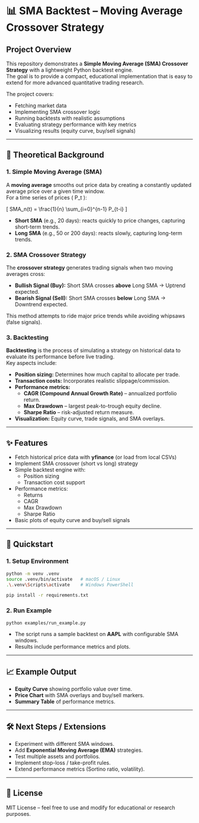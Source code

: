# 📊 SMA Backtest – Moving Average Crossover Strategy

## Project Overview
This repository demonstrates a **Simple Moving Average (SMA) Crossover Strategy** with a lightweight Python backtest engine.  
The goal is to provide a compact, educational implementation that is easy to extend for more advanced quantitative trading research.

The project covers:
- Fetching market data
- Implementing SMA crossover logic
- Running backtests with realistic assumptions
- Evaluating strategy performance with key metrics
- Visualizing results (equity curve, buy/sell signals)

---

## 🧠 Theoretical Background

### 1. Simple Moving Average (SMA)
A **moving average** smooths out price data by creating a constantly updated average price over a given time window.  
For a time series of prices \( P_t \):

\[
SMA_n(t) = \frac{1}{n} \sum_{i=0}^{n-1} P_{t-i}
\]

- **Short SMA** (e.g., 20 days): reacts quickly to price changes, capturing short-term trends.  
- **Long SMA** (e.g., 50 or 200 days): reacts slowly, capturing long-term trends.  

### 2. SMA Crossover Strategy
The **crossover strategy** generates trading signals when two moving averages cross:
- **Bullish Signal (Buy):** Short SMA crosses **above** Long SMA → Uptrend expected.
- **Bearish Signal (Sell):** Short SMA crosses **below** Long SMA → Downtrend expected.

This method attempts to ride major price trends while avoiding whipsaws (false signals).

### 3. Backtesting
**Backtesting** is the process of simulating a strategy on historical data to evaluate its performance before live trading.  
Key aspects include:
- **Position sizing:** Determines how much capital to allocate per trade.
- **Transaction costs:** Incorporates realistic slippage/commission.
- **Performance metrics:**
  - **CAGR (Compound Annual Growth Rate)** – annualized portfolio return.
  - **Max Drawdown** – largest peak-to-trough equity decline.
  - **Sharpe Ratio** – risk-adjusted return measure.
- **Visualization:** Equity curve, trade signals, and SMA overlays.

---

## ✨ Features
- Fetch historical price data with **yfinance** (or load from local CSVs)
- Implement SMA crossover (short vs long) strategy
- Simple backtest engine with:
  - Position sizing
  - Transaction cost support
- Performance metrics:
  - Returns
  - CAGR
  - Max Drawdown
  - Sharpe Ratio
- Basic plots of equity curve and buy/sell signals

---

## 🚀 Quickstart

### 1. Setup Environment
```bash
python -m venv .venv
source .venv/bin/activate   # macOS / Linux
.\.venv\Scripts\activate    # Windows PowerShell

pip install -r requirements.txt
```

### 2. Run Example
```bash
python examples/run_example.py
```

- The script runs a sample backtest on **AAPL** with configurable SMA windows.
- Results include performance metrics and plots.

---

## 📈 Example Output
- **Equity Curve** showing portfolio value over time.
- **Price Chart** with SMA overlays and buy/sell markers.
- **Summary Table** of performance metrics.

---

## 🛠️ Next Steps / Extensions
- Experiment with different SMA windows.
- Add **Exponential Moving Average (EMA)** strategies.
- Test multiple assets and portfolios.
- Implement stop-loss / take-profit rules.
- Extend performance metrics (Sortino ratio, volatility).

---

## 📜 License
MIT License – feel free to use and modify for educational or research purposes.
